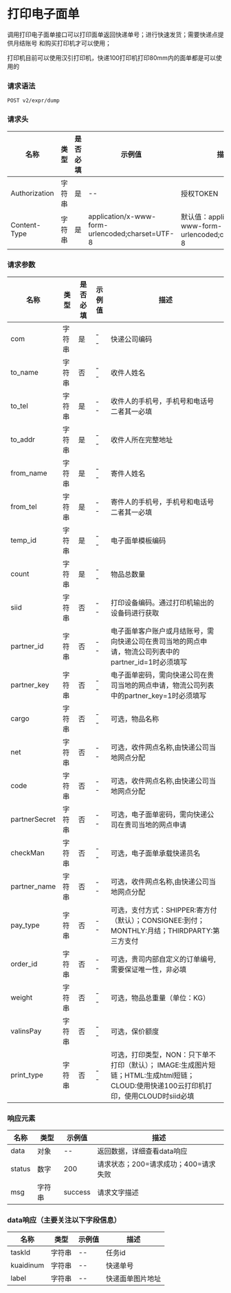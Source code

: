 # 打印电子面单

调用打印电子面单接口可以打印面单返回快递单号；进行快速发货；需要快递点提供月结账号 和购买打印机才可以使用；

打印机目前可以使用汉引打印机，快递100打印机打印80mm内的面单都是可以使用的

### 请求语法

```
POST v2/expr/dump
```

### 请求头

| 名称 | 类型|是否必填 |示例值| 描述|
|---|---|---|---|---|
| Authorization | 字符串|是|--| 授权TOKEN |
| Content-Type | 字符串|是|application/x-www-form-urlencoded;charset=UTF-8| 默认值：application/x-www-form-urlencoded;charset=UTF-8 |

### 请求参数

| 名称 | 类型|是否必填 |示例值| 描述|
|---|---|---|---|---|
| com | 字符串|是|--| 快递公司编码 |
| to_name | 字符串|否|--| 收件人姓名 |
| to_tel | 字符串|是|--| 收件人的手机号，手机号和电话号二者其一必填 |
| to_addr | 字符串|是|--| 收件人所在完整地址 |
| from_name | 字符串|是|--| 寄件人姓名 |
| from_tel | 字符串|是|--| 寄件人的手机号，手机号和电话号二者其一必填 |
| temp_id | 字符串|是|--| 电子面单模板编码 |
| count | 字符串|是|--| 物品总数量 |
| siid | 字符串|否|--| 打印设备编码。通过打印机输出的设备码进行获取 |
| partner_id | 字符串|否|--| 电子面单客户账户或月结账号，需向快递公司在贵司当地的网点申请，物流公司列表中的partner_id=1时必须填写 |
| partner_key | 字符串|否|--| 电子面单密码，需向快递公司在贵司当地的网点申请，物流公司列表中的partner_key=1时必须填写 |
| cargo | 字符串|否|--| 可选，物品名称 |
| net | 字符串|否|--| 可选，收件网点名称,由快递公司当地网点分配 |
| code | 字符串|否|--| 可选，收件网点名称,由快递公司当地网点分配 |
| partnerSecret | 字符串|否|--| 可选，电子面单密码，需向快递公司在贵司当地的网点申请 |
| checkMan | 字符串|否|--| 可选，电子面单承载快递员名 |
| partner_name | 字符串|否|--| 可选，收件网点名称,由快递公司当地网点分配 |
| pay_type | 字符串|否|--| 可选，支付方式：SHIPPER:寄方付（默认）；CONSIGNEE:到付；MONTHLY:月结；THIRDPARTY:第三方支付 |
| order_id | 字符串|否|--| 可选，贵司内部自定义的订单编号,需要保证唯一性，非必填 |
| weight | 字符串|否|--| 可选，物品总重量（单位：KG）|
| valinsPay | 字符串|否|--| 可选，保价额度 |
| print_type | 字符串|否|--| 可选，打印类型，NON：只下单不打印（默认）； IMAGE:生成图片短链；HTML:生成html短链； CLOUD:使用快递100云打印机打印，使用CLOUD时siid必填 |

### 响应元素

| 名称 | 类型 |示例值| 描述|
|---|---|---|---| 
| data | 对象|--| 返回数据，详细查看data响应 |
| status | 数字|200| 请求状态；200=请求成功；400=请求失败 |
| msg | 字符串|success| 请求文字描述 |

### data响应（主要关注以下字段信息）

| 名称 | 类型 |示例值| 描述|
|---|---|---|---| 
| taskId | 字符串|--| 任务id |
| kuaidinum | 字符串|--| 快递单号 |
| label | 字符串|--| 快递面单图片地址 |


